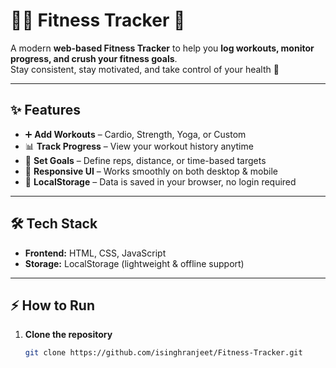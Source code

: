 # 🏋️‍♂️ Fitness Tracker 💪

A modern **web-based Fitness Tracker** to help you **log workouts, monitor progress, and crush your fitness goals**.  
Stay consistent, stay motivated, and take control of your health 🚀

---

## ✨ Features
- ➕ **Add Workouts** – Cardio, Strength, Yoga, or Custom  
- 📊 **Track Progress** – View your workout history anytime  
- 🎯 **Set Goals** – Define reps, distance, or time-based targets  
- 📱 **Responsive UI** – Works smoothly on both desktop & mobile  
- 💾 **LocalStorage** – Data is saved in your browser, no login required  

---

## 🛠️ Tech Stack
- **Frontend:** HTML, CSS, JavaScript  
- **Storage:** LocalStorage (lightweight & offline support)  

---

## ⚡ How to Run

1. **Clone the repository**
   ```bash
   git clone https://github.com/isinghranjeet/Fitness-Tracker.git
